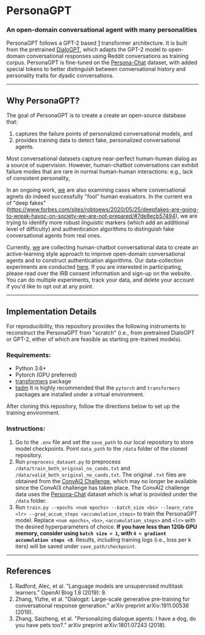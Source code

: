 
# PersonaGPT 

### An open-domain conversational agent with many personalities

PersonaGPT follows a GPT-2 based [1](https://github.com/openai/gpt-2) transformer architecture. 
It is built from the pretrained [DialoGPT](https://github.com/microsoft/DialoGPT), which adapts the GPT-2 model to open-domain conversational responses using Reddit conversations as training corpus.
PersonaGPT is fine-tuned on the [Persona-Chat](https://arxiv.org/pdf/1801.07243) dataset, with added special tokens to better distinguish between conversational history and personality traits for dyadic conversations. 

---
## Why PersonaGPT?

The goal of PersonaGPT is to create a create an open-source database that:
1. captures the failure points of personalized conversational models, and
2. provides training data to detect fake, personalized conversational agents.

Most conversational datasets capture near-perfect human-human dialog as a source of supervision. 
However, human-chatbot conversations can exhibit failure modes that are rare in normal human-human interactions: e.g., lack of consistent personality, 

In an ongoing work, [we](https://illidanlab.github.io) are also examining cases where conversational agnets do indeed successfully "fool" human evaluators. 
In the current era of "deep fakes"(https://www.forbes.com/sites/robtoews/2020/05/25/deepfakes-are-going-to-wreak-havoc-on-society-we-are-not-prepared/#7de8ecb57494), we are trying to identify more robust *linguistic* markers (which add an additional level of difficulty) and authentication algorithms to distinguish fake conversational agents from real ones. 

Currently, [we](https://illidanlab.github.io) are collecting human-chatbot conversational data to create an active-learning style approach to improve open-domain conversational agents and to construct authentication algorithms. 
Our data-collection experiments are conducted [here](https://voigt-mckampf.xyz). 
If you are interested in participating, please read over the IRB consent information and sign-up on the website. 
You can do multiple experiments, track your data, and delete your account if you'd like to opt out at any point.

---
## Implementation Details

For reproducibility, this repository provides the following instruments to reconstruct the PersonaGPT from "scratch" (i.e., from pretrained DialoGPT or GPT-2, either of which are feasible as starting pre-trained models). 

### Requirements: ###
* Python 3.6+
* Pytorch (GPU preferred)
* [transformers](https://github.com/huggingface/transformers) package
* [tqdm](https://tqdm.github.io/)
It is highly recommended that the `pytorch` and `transformers` packages are installed under a virtual environment.

After cloning this repository, follow the directions below to set up the training environment.

### Instructions: ###
1. Go to the `.env` file and set the `save_path` to our local repository to store model checkpoints. Point `data_path` to the `/data` folder of the cloned repository. 
2. Run `preprocess_dataset.py` to preprocess `/data/train_both_original_no_cands.txt` and `/data/valid_both_original_no_cands.txt`. The original `.txt` files are obtained from the [ConvAI2 Challenge](https://github.com/DeepPavlov/convai), which may no longer be available since the ConvAI3 challenge has taken place. The ConvAI2 challenge data uses the [Persona-Chat](https://arxiv.org/pdf/1801.07243) dataset which is what is provided under the `/data` folder. 
3. Run `train.py --epochs <num epochs> --batch_size <bs> --learn_rate <lr> --grad_accum_steps <accumulation_steps>` to train the PersonaGPT model. Replace `<num epochs>`, `<bs>`, `<accumulation_steps>` and `<lr>` with the desired hyperparameters of choice. **If you have less than 12Gb GPU memory, consider using `batch size = 1`, with `4 < gradient accumulation steps <8`**.	Results, including training logs (i.e., loss per k iters) will be saved under `save_path/checkpoint`.

--- 
## References ##

1. Radford, Alec, et al. "Language models are unsupervised multitask learners." OpenAI Blog 1.8 (2019): 9.
2. Zhang, Yizhe, et al. "Dialogpt: Large-scale generative pre-training for conversational response generation." arXiv preprint arXiv:1911.00536 (2019).
3. Zhang, Saizheng, et al. "Personalizing dialogue agents: I have a dog, do you have pets too?." arXiv preprint arXiv:1801.07243 (2018).
